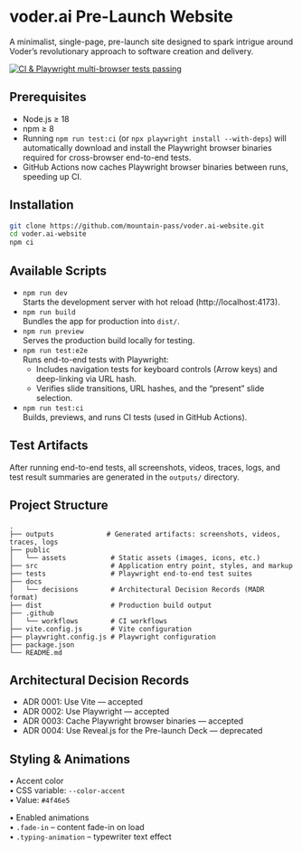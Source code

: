 # voder.ai Pre-Launch Website

A minimalist, single-page, pre-launch site designed to spark intrigue around Voder’s revolutionary approach to software creation and delivery.

[![CI & Playwright multi-browser tests passing](https://github.com/mountain-pass/voder.ai-website/actions/workflows/ci.yml/badge.svg?branch=main)](https://github.com/mountain-pass/voder.ai-website/actions)

## Prerequisites

- Node.js ≥ 18  
- npm ≥ 8  
- Running `npm run test:ci` (or `npx playwright install --with-deps`) will automatically download and install the Playwright browser binaries required for cross-browser end-to-end tests.  
- GitHub Actions now caches Playwright browser binaries between runs, speeding up CI.  

## Installation

```bash
git clone https://github.com/mountain-pass/voder.ai-website.git
cd voder.ai-website
npm ci
```

## Available Scripts

- `npm run dev`  
  Starts the development server with hot reload (http://localhost:4173).  
- `npm run build`  
  Bundles the app for production into `dist/`.  
- `npm run preview`  
  Serves the production build locally for testing.  
- `npm run test:e2e`  
  Runs end-to-end tests with Playwright:  
  - Includes navigation tests for keyboard controls (Arrow keys) and deep-linking via URL hash.  
  - Verifies slide transitions, URL hashes, and the “present” slide selection.  
- `npm run test:ci`  
  Builds, previews, and runs CI tests (used in GitHub Actions).

## Test Artifacts

After running end-to-end tests, all screenshots, videos, traces, logs, and test result summaries are generated in the `outputs/` directory.

## Project Structure

```
.
├── outputs             # Generated artifacts: screenshots, videos, traces, logs
├── public
│   └── assets           # Static assets (images, icons, etc.)
├── src                  # Application entry point, styles, and markup
├── tests                # Playwright end-to-end test suites
├── docs
│   └── decisions        # Architectural Decision Records (MADR format)
├── dist                 # Production build output
├── .github
│   └── workflows        # CI workflows
├── vite.config.js       # Vite configuration
├── playwright.config.js # Playwright configuration
├── package.json
└── README.md
```

## Architectural Decision Records

- ADR 0001: Use Vite — accepted  
- ADR 0002: Use Playwright — accepted  
- ADR 0003: Cache Playwright browser binaries — accepted  
- ADR 0004: Use Reveal.js for the Pre-launch Deck — deprecated  

## Styling & Animations

• Accent color  
  • CSS variable: `--color-accent`  
  • Value: `#4f46e5`

• Enabled animations  
  • `.fade-in` – content fade-in on load  
  • `.typing-animation` – typewriter text effect